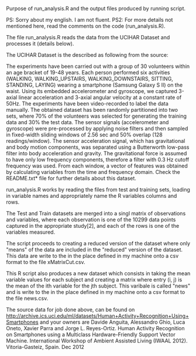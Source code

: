 Purpose of run_analysis.R and the output files produced by running script.

PS: Sorry about my english. I am not fluent.
PS2: For more details not mentioned here, read the comments on the code (run_analysis.R).

The file run_analysis.R reads the data from the UCIHAR Dataset and processes it (details below).

The UCIHAR Dataset is the described as following from the source:

The experiments have been carried out with a group of 30 volunteers within an age bracket of 19-48 years. Each person performed six activities (WALKING, WALKING_UPSTAIRS, WALKING_DOWNSTAIRS, SITTING, STANDING, LAYING) wearing a smartphone (Samsung Galaxy S II) on the waist. Using its embedded accelerometer and gyroscope, we captured 3-axial linear acceleration and 3-axial angular velocity at a constant rate of 50Hz. The experiments have been video-recorded to label the data manually. The obtained dataset has been randomly partitioned into two sets, where 70% of the volunteers was selected for generating the training data and 30% the test data. The sensor signals (accelerometer and gyroscope) were pre-processed by applying noise filters and then sampled in fixed-width sliding windows of 2.56 sec and 50% overlap (128 readings/window). The sensor acceleration signal, which has gravitational and body motion components, was separated using a Butterworth low-pass filter into body acceleration and gravity. The gravitational force is assumed to have only low frequency components, therefore a filter with 0.3 Hz cutoff frequency was used. From each window, a vector of features was obtained by calculating variables from the time and frequency domain. Check the README.txt* file for further details about this dataset.

run_analysis.R works by reading the files from test and training sets, loading in variable names and appropriately name the R variables columns and rows. 

The Test and Train datasets are merged into a singl matrix of observations and variables, where each observation is one of the 10299 data points captured in the appropriate study[2], and each of the rows is one of the variables measured. 

The script proceeds to creating a reduced version of the dataset where only "means" of the data are included in the "reduced" version of the dataset. This data are write to the in the place defined in my machine onto a csv format to the file xMatrixCut.csv.

This R script also produces a new dataset which consists in taking the mean variable values for each subject and creating a matrix where entry (i, j) is the mean of the ith variable for the jth subject. This varibale is called "news" and is write to the in the place defined in my machine onto a csv format to the file news.csv.

The source data for job done above, can be found on http://archive.ics.uci.edu/ml/datasets/Human+Activity+Recognition+Using+Smartphones and your owners are Davide Anguita, Alessandro Ghio, Luca Oneto, Xavier Parra and Jorge L. Reyes-Ortiz. Human Activity Recognition on Smartphones using a Multiclass Hardware-Friendly Support Vector Machine. International Workshop of Ambient Assisted Living (IWAAL 2012). Vitoria-Gasteiz, Spain. Dec 2012
